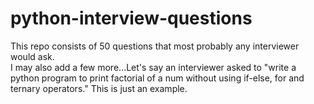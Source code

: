 # python-interview-questions
This repo consists of 50 questions that most probably any interviewer would ask.
<br>
I may also add a few more...Let's say an interviewer asked to "write a python program to print factorial of a num without using if-else, for and ternary operators." This is just an example.
